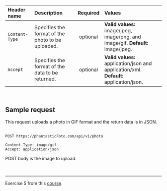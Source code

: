 |Header name|Description|Required|Values|
|:----------|:----------|:------:|:-----|
|`Content-Type`|Specifies the format of the photo to be uploaded.|optional|**Valid values:** image/jpeg, image/png, and image/gif. **Default:** image/jpeg.|
|`Accept`|Specifies the format of the data to be returned.|optional|**Valid values:** application/json and application/xml. **Default:** application/json.|
<br>

## Sample request
This request uploads a photo in GIF format and the return data is in JSON.
<br><br>

```
POST https://phantasticFoto.com/api/v1/photo  

Content-Type: image/gif
Accept: application/json
```
POST body is the image to upload.
<br><br><br>

***
Exercise 5 from this [course].  

[course]: https://www.udemy.com/course/learn-api-technical-writing-2-rest-for-writers/